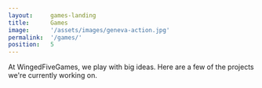 ```yaml
---
layout:     games-landing
title:      Games
image:      '/assets/images/geneva-action.jpg'
permalink:  '/games/'
position:   5
---
```

At WingedFiveGames, we play with big ideas. Here are a few of the projects we're currently working on.
